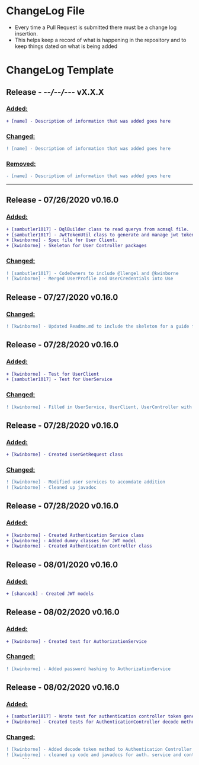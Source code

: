 # ChangeLog File
- Every time a Pull Request is submitted there must be a change log insertion. 
- This helps keep a record of what is happening in the repository and to keep things dated on what is being added

# ChangeLog Template


## Release - _--/--/---_ vX.X.X


   ### <ins>Added:</ins>
   ```diff
   + [name] - Description of information that was added goes here
   ```

   ### <ins>Changed:</ins>
   ```diff
   ! [name] - Description of information that was added goes here
   ```

   ### <ins>Removed:</ins>
   ```diff
   - [name] - Description of information that was added goes here
   ```
---

## Release - 07/26/2020 v0.16.0

   ### <ins>Added:</ins>
   ```diff
   + [sambutler1017] - DqlBuilder class to read querys from acmsql file.
   + [sambutler1017] - JwtTokenUtil class to generate and manage jwt tokens.
   + [kwinborne] - Spec file for User Client.
   + [kwinborne] - Skeleton for User Controller packages
   ```
   
   ### <ins>Changed:</ins>
   ```diff
   ! [sambutler1017] - CodeOwners to include @llengel and @kwinborne
   ! [kwinborne] - Merged UserProfile and UserCredentials into Use
   ```

## Release - 07/27/2020 v0.16.0

   ### <ins>Changed:</ins>
   ```diff
   ! [kwinborne] - Updated Readme.md to include the skeleton for a guide for beginners
   ```

## Release - 07/28/2020 v0.16.0

   ### <ins>Added:</ins>
   ```diff
   + [kwinborne] - Test for UserClient
   + [sambutler1017] - Test for UserService
   ```
   ### <ins>Changed:</ins>
   ```diff
   ! [kwinborne] - Filled in UserService, UserClient, UserController with appropriate methods
   ```

## Release - 07/28/2020 v0.16.0

   ### <ins>Added:</ins>
   ```diff
   + [kwinborne] - Created UserGetRequest class
   ```
   ### <ins>Changed:</ins>
   ```diff
   ! [kwinborne] - Modified user services to accomdate addition
   ! [kwinborne] - Cleaned up javadoc
   ```

## Release - 07/28/2020 v0.16.0
   ### <ins>Added:</ins>
   ```diff
   + [kwinborne] - Created Authentication Service class
   + [kwinborne] - Added dummy classes for JWT model
   + [kwinborne] - Created Authentication Controller class
   ```
   
## Release - 08/01/2020 v0.16.0
   ### <ins>Added:</ins>
   ```diff
   + [shancock] - Created JWT models
   ```

## Release - 08/02/2020 v0.16.0
   ### <ins>Added:</ins>
   ```diff
   + [kwinborne] - Created test for AuthorizationService
   ```
   ### <ins>Changed:</ins>
   ```diff
   ! [kwinborne] - Added password hashing to AuthorizationService
   ```

## Release - 08/02/2020 v0.16.0
   ### <ins>Added:</ins>
   ```diff
   + [sambutler1017] - Wrote test for authentication controller token generation method
   + [kwinborne] - Created tests for AuthenticationController decode method
   ```
   ### <ins>Changed:</ins>
   ```diff
   ! [kwinborne] - Added decode token method to Authentication Controller
   ! [kwinborne] - cleaned up code and javadocs for auth. service and controller.
         ```
